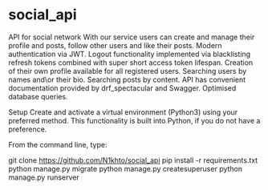 # social_api

API for social network 
With our service users can create and manage their profile and posts, follow other users and like their posts.
Modern authentication via JWT.
Logout functionality implemented via blacklisting refresh tokens combined with super short access token lifespan.
Creation of their own profile available for all registered users.
Searching users by names and\or their bio.
Searching posts by content.
API has convenient documentation provided by drf_spectacular and Swagger.
Optimised database queries.

Setup
Create and activate a virtual environment (Python3) using your preferred method. 
This functionality is built into Python, if you do not have a preference.

From the command line, type:

git clone https://github.com/N1khto/social_api
pip install -r requirements.txt
python manage.py migrate
python manage.py createsuperuser 
python manage.py runserver
